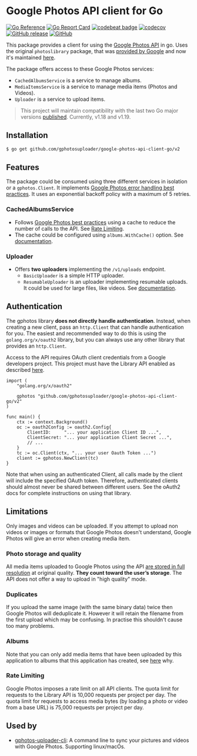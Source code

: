 # Google Photos API client for Go
[![Go Reference](https://pkg.go.dev/badge/github.com/gphotosuploader/google-photos-api-client-go/v2.svg)](https://pkg.go.dev/github.com/gphotosuploader/google-photos-api-client-go/v2)
[![Go Report Card](https://goreportcard.com/badge/github.com/gphotosuploader/google-photos-api-client-go)](https://goreportcard.com/report/github.com/gphotosuploader/google-photos-api-client-go)
[![codebeat badge](https://codebeat.co/badges/c0ab08dd-11b3-406e-bbcc-b9d4a90aedf6)](https://codebeat.co/projects/github-com-gphotosuploader-google-photos-api-client-go-main)
[![codecov](https://codecov.io/gh/gphotosuploader/google-photos-api-client-go/branch/main/graph/badge.svg)](https://codecov.io/gh/gphotosuploader/google-photos-api-client-go)
[![GitHub release](https://img.shields.io/github/release/gphotosuploader/google-photos-api-client-go.svg)](https://github.com/gphotosuploader/google-photos-api-client-go/releases/latest)
[![GitHub](https://img.shields.io/github/license/gphotosuploader/google-photos-api-client-go.svg)](LICENSE)

[iDocumentation]: https://pkg.go.dev/github.com/gphotosuploader/google-photos-api-client-go/v2

This package provides a client for using the [Google Photos API](https://developers.google.com/photos) in go. Uses the original `photoslibrary` package, that was [provided by Google](https://code-review.googlesource.com/c/google-api-go-client/+/39951) and now it's maintained [here](https://github.com/gphotosuploader/googlemirror). 

The package offers access to these Google Photos services:
* `CachedAlbumsService` is a service to manage albums.
* `MediaItemsService` is a service to manage media items (Photos and Videos).
* `Uploader` is a service to upload items.

> This project will maintain compatibility with the last two Go major versions [published](https://golang.org/doc/devel/release.html). Currently, v1.18 and v1.19.

## Installation

```bash
$ go get github.com/gphotosuploader/google-photos-api-client-go/v2
```

## Features

The package could be consumed using three different services in isolation or a `gphotos.Client`. It implements [Google Photos error handling best practices](https://developers.google.com/photos/library/guides/best-practices#error-handling). It uses an exponential backoff policy with a maximum of 5 retries.

### CachedAlbumsService

* Follows [Google Photos best practices](https://developers.google.com/photos/library/guides/best-practices#caching) using a cache to reduce the number of calls to the API. See [Rate Limiting](#rate-limiting). 
* The cache could be configured using `albums.WithCache()` option. See [documentation][iDocumentation].

### Uploader

* Offers **two uploaders** implementing the `/v1/uploads` endpoint.
  * `BasicUploader` is a simple HTTP uploader.
  * `ResumableUploader` is an uploader implementing resumable uploads. It could be used for large files, like videos. See [documentation][iDocumentation].


## Authentication
The gphotos library **does not directly handle authentication**. Instead, when creating a new client, pass an `http.Client` that can handle authentication for you. The easiest and recommended way to do this is using the `golang.org/x/oauth2` library, but you can always use any other library that provides an `http.Client`.

Access to the API requires OAuth client credentials from a Google developers project. This project must have the Library API enabled as described [here](https://developers.google.com/photos/library/guides/get-started).

```
import (
    "golang.org/x/oauth2"

    gphotos "github.com/gphotosuploader/google-photos-api-client-go/v2"
)

func main() {
    ctx := context.Background()
    oc := oauth2Config := oauth2.Config{
        ClientID:     "... your application Client ID ...",
        ClientSecret: "... your application Client Secret ...",
        // ...
    }
    tc := oc.Client(ctx, "... your user Oauth Token ...")
    client := gphotos.NewClient(tc)
}
```

Note that when using an authenticated Client, all calls made by the client will include the specified OAuth token. Therefore, authenticated clients should almost never be shared between different users. See the oAuth2 docs for complete instructions on using that library.

## Limitations
Only images and videos can be uploaded. If you attempt to upload non videos or images or formats that Google Photos doesn't understand, Google Photos will give an error when creating media item.

### Photo storage and quality
All media items uploaded to Google Photos using the API [are stored in full resolution](https://support.google.com/photos/answer/6220791) at original quality. **They count toward the user’s storage**. The API does not offer a way to upload in "high quality" mode.

### Duplicates
If you upload the same image (with the same binary data) twice then Google Photos will deduplicate it. However it will retain the filename from the first upload which may be confusing. In practise this shouldn't cause too many problems.

### Albums
Note that you can only add media items that have been uploaded by this application to albums that this application has created, see [here](https://developers.google.com/photos/library/guides/manage-albums#adding-items-to-album) why.

### Rate Limiting
Google Photos imposes a rate limit on all API clients. The quota limit for requests to the Library API is 10,000 requests per project per day. The quota limit for requests to access media bytes (by loading a photo or video from a base URL) is 75,000 requests per project per day.

## Used by

* [gphotos-uploader-cli](https://github.com/gphotosuploader/gphotos-uploader-cli): A command line to sync your pictures and videos with Google Photos. Supporting linux/macOs.